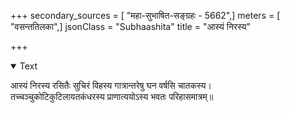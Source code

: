 +++
secondary_sources = [ "महा-सुभाषित-सङ्ग्रहः - 5662",]
meters = [ "वसन्ततिलका",]
jsonClass = "Subhaashita"
title = "आस्यं निरस्य"

+++

<details open><summary>Text</summary>

आस्यं निरस्य रसितैः सुचिरं विहस्य गात्रान्तरेषु घन वर्षसि चातकस्य।  
तच्चञ्चुकोटिकुटिलायतकंधरस्य प्राणात्ययोऽस्य भवतः परिहासमात्रम्॥
</details>
